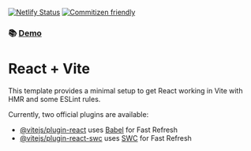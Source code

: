 [![Netlify Status](https://api.netlify.com/api/v1/badges/af448bda-24cd-4631-8610-65073c328f1c/deploy-status)](https://app.netlify.com/sites/library-zena7/deploys)
[![Commitizen friendly](https://img.shields.io/badge/commitizen-friendly-brightgreen.svg)](http://commitizen.github.io/cz-cli/)
### 📚 [Demo](https://master--library-zena7.netlify.app/)

# React + Vite

This template provides a minimal setup to get React working in Vite with HMR and some ESLint rules.

Currently, two official plugins are available:

- [@vitejs/plugin-react](https://github.com/vitejs/vite-plugin-react/blob/main/packages/plugin-react/README.md) uses [Babel](https://babeljs.io/) for Fast Refresh
- [@vitejs/plugin-react-swc](https://github.com/vitejs/vite-plugin-react-swc) uses [SWC](https://swc.rs/) for Fast Refresh
